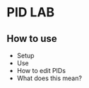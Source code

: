 <h1>PID LAB </h1>
<h2>How to use</h2>
<ul>
<li>Setup</li>
<li>Use</li>
<li>How to edit PIDs </li>
<li>What does this mean?</li>
<ul>

